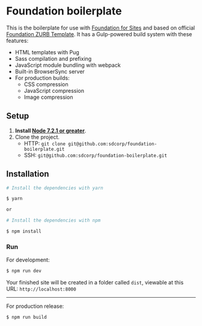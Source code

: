 # Foundation boilerplate

This is the boilerplate for use with [Foundation for Sites](http://foundation.zurb.com/sites) and based on official [Foundation ZURB Template](https://github.com/zurb/foundation-zurb-template). It has a Gulp-powered build system with these features:
- HTML templates with Pug
- Sass compilation and prefixing
- JavaScript module bundling with webpack
- Built-in BrowserSync server
- For production builds:
  - CSS compression
  - JavaScript compression
  - Image compression
## Setup
1. **Install [Node 7.2.1 or greater](https://nodejs.org)**.
2. Clone the project.
    - HTTP:     `git clone git@github.com:sdcorp/foundation-boilerplate.git`
    - SSH:      `git@github.com:sdcorp/foundation-boilerplate.git`

## Installation

```bash
# Install the dependencies with yarn

$ yarn

or

# Install the dependencies with npm

$ npm install
```

### Run

For development:
```sh
$ npm run dev
```
Your finished site will be created in a folder called `dist`, viewable at this URL: `http://localhost:8000`

----
For production release:
```sh
$ npm run build
```